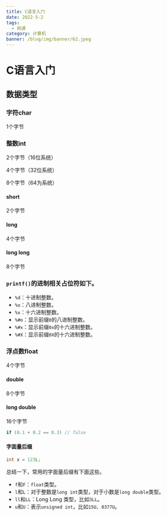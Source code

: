 ```yaml
---
title: C语言入门
date: 2022-5-2
tags:
  - 网课
category: 计算机
banner: /blog/img/banner/62.jpeg
---
```



# C语言入门

## 数据类型

### 字符char

1个字节

### 整数int

2个字节（16位系统）

4个字节（32位系统）

8个字节（64为系统）

#### short

2个字节

#### long

4个字节

#### long long

8个字节



### `printf()`的进制相关占位符如下。

- `%d`：十进制整数。
- `%o`：八进制整数。
- `%x`：十六进制整数。
- `%#o`：显示前缀`0`的八进制整数。
- `%#x`：显示前缀`0x`的十六进制整数。
- `%#X`：显示前缀`0X`的十六进制整数。

### 浮点数float

4个字节

#### double

8个字节

#### long double

16个字节

```c
if (0.1 + 0.2 == 0.3) // false
```

#### 字面量后缀

```c
int x = 123L;
```

总结一下，常用的字面量后缀有下面这些。

- `f`和`F`：`float`类型。
- `l`和`L`：对于整数是`long int`类型，对于小数是`long double`类型。
- `ll`和`LL`：Long Long 类型，比如`3LL`。
- `u`和`U`：表示`unsigned int`，比如`15U`、`0377U`。



